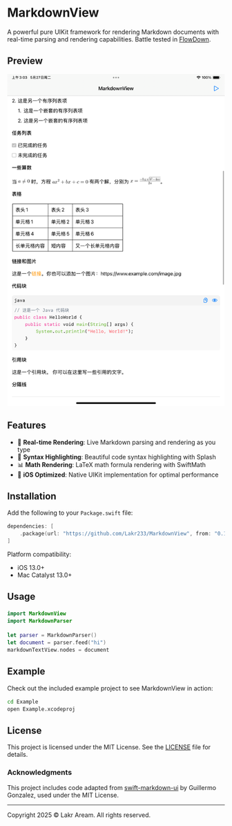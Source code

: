 # MarkdownView

A powerful pure UIKit framework for rendering Markdown documents with real-time parsing and rendering capabilities. Battle tested in [FlowDown](https://github.com/Lakr233/FlowDown).

## Preview

![Preview](./Resources/Simulator%20Screenshot%20-%20iPad%20mini%20(A17%20Pro)%20-%202025-05-27%20at%2003.03.27.png)

## Features

- 🚀 **Real-time Rendering**: Live Markdown parsing and rendering as you type
- 🎨 **Syntax Highlighting**: Beautiful code syntax highlighting with Splash
- 📊 **Math Rendering**: LaTeX math formula rendering with SwiftMath
- 📱 **iOS Optimized**: Native UIKit implementation for optimal performance

## Installation

Add the following to your `Package.swift` file:

```swift
dependencies: [
    .package(url: "https://github.com/Lakr233/MarkdownView", from: "0.1.5"),
]
```

Platform compatibility:
- iOS 13.0+
- Mac Catalyst 13.0+

## Usage

```swift
import MarkdownView
import MarkdownParser

let parser = MarkdownParser()
let document = parser.feed("hi")
markdownTextView.nodes = document
```

## Example

Check out the included example project to see MarkdownView in action:

```bash
cd Example
open Example.xcodeproj
```

## License

This project is licensed under the MIT License. See the [LICENSE](LICENSE) file for details.

### Acknowledgments

This project includes code adapted from [swift-markdown-ui](https://github.com/gonzalezreal/swift-markdown-ui) by Guillermo Gonzalez, used under the MIT License.

---

Copyright 2025 © Lakr Aream. All rights reserved.